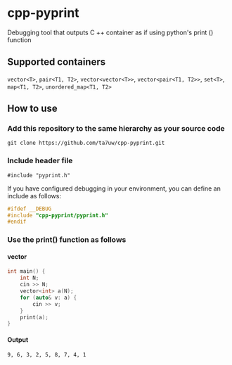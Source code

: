 # cpp-pyprint
Debugging tool that outputs C ++ container as if using python's print () function

## Supported containers

`vector<T>`, `pair<T1, T2>`, `vector<vector<T>>`, `vector<pair<T1, T2>>`,
`set<T>`, `map<T1, T2>`, `unordered_map<T1, T2>`

## How to use

### Add this repository to the same hierarchy as your source code  
    git clone https://github.com/ta7uw/cpp-pyprint.git  

### Include header file  
    #include "pyprint.h"
   
If you have configured debugging in your environment, you can define an include as follows:

```cpp
#ifdef __DEBUG
#include "cpp-pyprint/pyprint.h"
#endif
```


### Use the print() function as follows

#### vector
```cpp
int main() {
    int N;
    cin >> N;
    vector<int> a(N);
    for (auto& v: a) {
        cin >> v;
    }
    print(a);
}
```
#### Output
```
9, 6, 3, 2, 5, 8, 7, 4, 1
```
